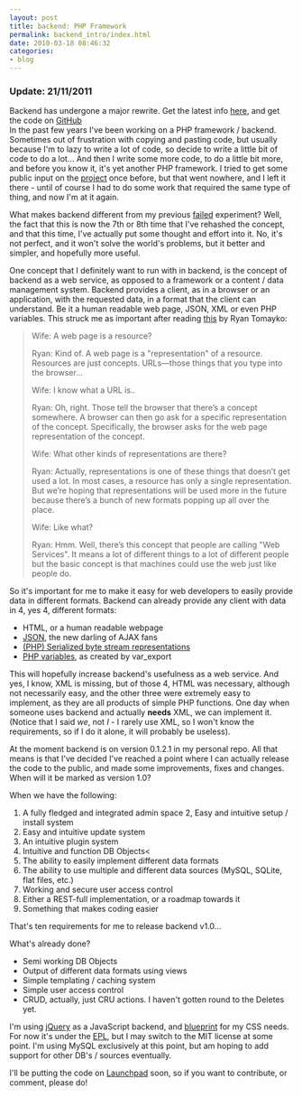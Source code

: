 ```yaml
---
layout: post
title: backend: PHP Framework
permalink: backend_intro/index.html
date: 2010-03-18 08:46:32
categories:
- blog
---
```


<div class="notice">
<h3>Update: 21/11/2011</h3>
Backend has undergone a major rewrite. Get the latest info <a href="/content/backend-core-a-restful-mvc-php-framework">here</a>, and get the code on <a href="https://github.com/jrgns/backend-core">GitHub</a>
</div>
In the past few years I've been working on a PHP framework / backend. Sometimes out of frustration with copying and pasting code, but usually because I'm to lazy to write a lot of code, so decide to write a little bit of code to do a lot... And then I write some more code, to do a little bit more, and before you know it, it's yet another PHP framework. I tried to get some public input on the <a href="http://launchpad.net/yaphpfter">project</a> once before, but that went nowhere, and I left it there - until of course I had to do some work that required the same type of thing, and now I'm at it again.<!--break-->

What makes backend different from my previous [failed][1] experiment? Well, the fact that this is now the 7th or 8th time that I've rehashed the concept, and that this time, I've actually put some thought and effort into it. No, it's not perfect, and it won't solve the world's problems, but it better and simpler, and hopefully more useful.

One concept that I definitely want to run with in backend, is the concept of backend as a web service, as opposed to a framework or a content / data management system. Backend provides a client, as in a browser or an application, with the requested data, in a format that the client can understand. Be it a human readable web page, JSON, XML or even PHP variables. This struck me as important after reading [this][2] by Ryan Tomayko:

> Wife: A web page is a resource?
> 
> Ryan: Kind of. A web page is a
> "representation" of a resource.
> Resources are just concepts.
> URLs—those things that you type into
> the browser…
> 
> Wife: I know what a URL is..
> 
> Ryan: Oh, right. Those tell the
> browser that there’s a concept
> somewhere. A browser can then go ask
> for a specific representation of the
> concept. Specifically, the browser
> asks for the web page representation
> of the concept.
> 
> Wife: What other kinds of
> representations are there?
> 
> Ryan: Actually, representations is one
> of these things that doesn’t get used
> a lot. In most cases, a resource has
> only a single representation. But
> we’re hoping that representations will
> be used more in the future because
> there’s a bunch of new formats popping
> up all over the place.
> 
> Wife: Like what?
> 
> Ryan: Hmm. Well, there’s this concept
> that people are calling "Web
> Services". It means a lot of different
> things to a lot of different people
> but the basic concept is that machines
> could use the web just like people do.

So it's important for me to make it easy for web developers to easily provide data in different formats. Backend can already provide any client with data in 4, yes 4, different formats:

* HTML, or a human readable webpage
* [JSON][3], the new darling of AJAX fans
* [(PHP) Serialized byte stream representations][4]
* [PHP variables][5], as created by var_export

This will hopefully increase backend's usefulness as a web service. And yes, I know, XML is missing, but of those 4, HTML was necessary, although not necessarily easy, and the other three were extremely easy to implement, as they are all products of simple PHP functions. One day when someone uses backend and actually **needs** XML, we can implement it. (Notice that I said *we*, not *I* - I rarely use XML, so I won't know the requirements, so if I do it alone, it will probably be useless).

At the moment backend is on version 0.1.2.1 in my personal repo. All that means is that I've decided I've reached a point where I can actually release the code to the public, and made some improvements, fixes and changes. When will it be marked as version 1.0?

When we have the following:

1. A fully fledged and integrated admin space
2, Easy and intuitive setup / install system
3. Easy and intuitive update system
4. An intuitive plugin system
5. Intuitive and function DB Objects<
6. The ability to easily implement different data formats
7. The ability to use multiple and different data sources (MySQL, SQLite, flat files, etc.)
8. Working and secure user access control
9. Either a REST-full implementation, or a roadmap towards it
10. Something that makes coding easier

That's ten requirements for me to release backend v1.0...

What's already done?

* Semi working DB Objects
* Output of different data formats using views
* Simple templating / caching system
* Simple user access control
* CRUD, actually, just CRU actions. I haven't gotten round to the Deletes yet.


I'm using [jQuery][6] as a JavaScript backend, and [blueprint][7] for my CSS needs. For now it's under the [EPL][8], but I may switch to the MIT license at some point. I'm using MySQL exclusively at this point, but am hoping to add support for other DB's / sources eventually.

I'll be putting the code on [Launchpad][9] soon, so if you want to contribute, or comment, please do!


  [1]: http://www.codinghorror.com/blog/archives/000576.html
  [2]: http://tomayko.com/writings/rest-to-my-wife
  [3]: http://json.org/
  [4]: http://www.php.net/serialize
  [5]: http://www.php.net/var-export
  [6]: http://jquery.com/
  [7]: http://www.blueprintcss.org/
  [8]: http://www.opensource.org/licenses/eclipse-1.0.php
  [9]: http://launchpad.net/backend
